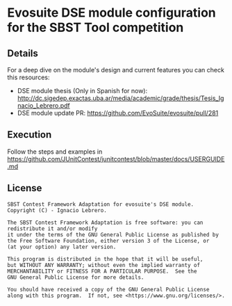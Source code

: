 # Evosuite DSE module configuration for the SBST Tool competition

## Details
For a deep dive on the module's design and current features you can check this resources:
- DSE module thesis (Only in Spanish for now): http://dc.sigedep.exactas.uba.ar/media/academic/grade/thesis/Tesis_Ignacio_Lebrero.pdf
- DSE module update PR: https://github.com/EvoSuite/evosuite/pull/281

## Execution
Follow the steps and examples in https://github.com/JUnitContest/junitcontest/blob/master/docs/USERGUIDE.md

## License
```
SBST Contest Framework Adaptation for evosuite's DSE module.
Copyright (C) - Ignacio Lebrero.

The SBST Contest Framework Adaptation is free software: you can redistribute it and/or modify
it under the terms of the GNU General Public License as published by
the Free Software Foundation, either version 3 of the License, or
(at your option) any later version.

This program is distributed in the hope that it will be useful,
but WITHOUT ANY WARRANTY; without even the implied warranty of
MERCHANTABILITY or FITNESS FOR A PARTICULAR PURPOSE.  See the
GNU General Public License for more details.

You should have received a copy of the GNU General Public License
along with this program.  If not, see <https://www.gnu.org/licenses/>. 
```
